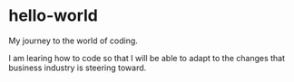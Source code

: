 # hello-world
My journey to the world of coding.

I am learing how to code so that I will be able to adapt to the changes that business industry is steering toward.
